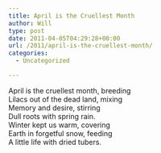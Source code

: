 ```yaml
---
title: April is the Cruellest Month
author: Will
type: post
date: 2011-04-05T04:29:28+00:00
url: /2011/april-is-the-cruellest-month/
categories:
  - Uncategorized

---
```

April is the cruellest month, breeding  
Lilacs out of the dead land, mixing  
Memory and desire, stirring  
Dull roots with spring rain.  
Winter kept us warm, covering  
Earth in forgetful snow, feeding  
A little life with dried tubers.

<div id="_mcePaste" class="mcePaste" style="position: absolute; left: -10000px; top: 0px; width: 1px; height: 1px; overflow: hidden;">
  <table cellspacing="0" cellpadding="0" align="center">
    <tr>
      <td>
        A<span>PRIL</span> is the cruellest month, breeding
      </td>
      
      <td align="right" valign="top">
        <span><a name="1"> </a></span>
      </td>
    </tr>
    
    <tr>
      <td>
        Lilacs out of the dead land, mixing
      </td>
      
      <td align="right" valign="top">
        <span><a name="2"> </a></span>
      </td>
    </tr>
    
    <tr>
      <td>
        Memory and desire, stirring
      </td>
      
      <td align="right" valign="top">
        <span><a name="3"> </a></span>
      </td>
    </tr>
    
    <tr>
      <td>
        Dull roots with spring rain.
      </td>
      
      <td align="right" valign="top">
        <span><a name="4"> </a></span>
      </td>
    </tr>
    
    <tr>
      <td>
        Winter kept us warm, covering
      </td>
      
      <td align="right" valign="top">
        <span><a name="5"><em> 5</em></a></span>
      </td>
    </tr>
    
    <tr>
      <td>
        Earth in forgetful snow, feeding
      </td>
      
      <td align="right" valign="top">
        <span><a name="6"> </a></span>
      </td>
    </tr>
    
    <tr>
      <td>
        A little life with dried tubers.
      </td>
    </tr>
  </table>
</div>